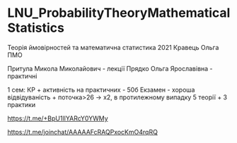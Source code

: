 # LNU_ProbabilityTheoryMathematicalStatistics
Теорія ймовірностей та математична статистика 2021 Кравець Ольга ПМО

Притула Микола Миколайович - лекції
Прядко Ольга Ярославівна - практичні

1 сем:
КР + активність на практичних - 50б
Екзамен - хороша відвідуваність + поточка>26 -> х2, в протилежному випадку 5 теорії + 3 практики

https://t.me/+BpU1lIYARcY0YWMy

https://t.me/joinchat/AAAAAFcRAQPxocKmO4rqRQ
